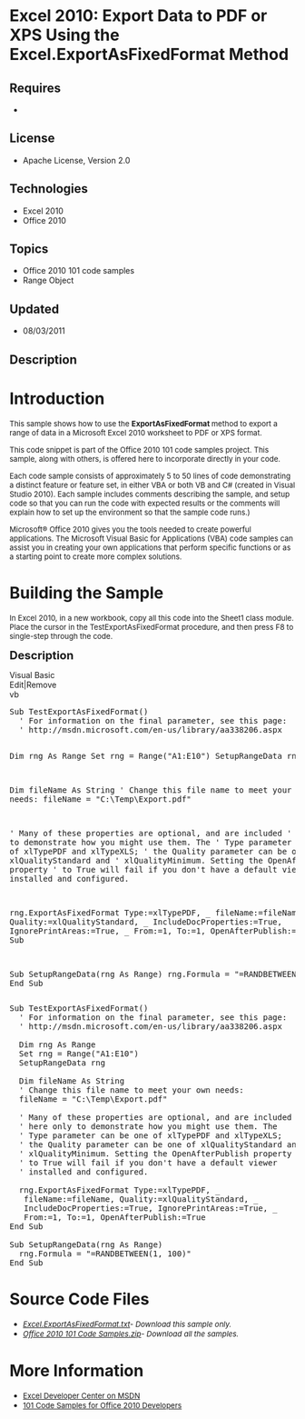 # Excel 2010: Export Data to PDF or XPS Using the Excel.ExportAsFixedFormat Method
## Requires
- 
## License
- Apache License, Version 2.0
## Technologies
- Excel 2010
- Office 2010
## Topics
- Office 2010 101 code samples
- Range Object
## Updated
- 08/03/2011
## Description

<h1>Introduction</h1>
<p><span style="font-size:small">This sample shows how to use the <strong>ExportAsFixedFormat
</strong>method to export a range of data in a Microsoft Excel 2010 worksheet to PDF or XPS format.</span></p>
<p><span style="font-size:small">This code snippet is part of the Office 2010 101 code samples project. This sample, along with others, is offered here to incorporate directly in your code.</span></p>
<p><span style="font-size:small">Each code sample consists of approximately 5 to 50 lines of code demonstrating a distinct feature or feature set, in either VBA or both VB and C# (created in Visual Studio 2010). Each sample includes comments describing the
 sample, and setup code so that you can run the code with expected results or the comments will explain how to set up the environment so that the sample code runs.)</span></p>
<p><span style="font-size:small">Microsoft&reg; Office 2010 gives you the tools needed to create powerful applications. The Microsoft Visual Basic for Applications (VBA) code samples can assist you in creating your own applications that perform specific functions
 or as a starting point to create more complex solutions.</span></p>
<h1><span>Building the Sample</span></h1>
<p><span style="font-size:small">In Excel 2010, in a new workbook, copy all this code into the Sheet1 class module. Place the cursor in the TestExportAsFixedFormat procedure, and then press F8 to single-step through the code.</span></p>
<p><span style="font-size:20px; font-weight:bold">Description</span></p>
<div class="scriptcode">
<div class="pluginEditHolder" pluginCommand="mceScriptCode">
<div class="title"><span>Visual Basic</span></div>
<div class="pluginLinkHolder"><span class="pluginEditHolderLink">Edit</span>|<span class="pluginRemoveHolderLink">Remove</span></div>
<span class="hidden">vb</span>
<pre class="hidden">Sub TestExportAsFixedFormat()
  ' For information on the final parameter, see this page:
  ' http://msdn.microsoft.com/en-us/library/aa338206.aspx
 
  Dim rng As Range
  Set rng = Range(&quot;A1:E10&quot;)
  SetupRangeData rng
 
  Dim fileName As String
  ' Change this file name to meet your own needs:
  fileName = &quot;C:\Temp\Export.pdf&quot;
 
  ' Many of these properties are optional, and are included
  ' here only to demonstrate how you might use them. The
  ' Type parameter can be one of xlTypePDF and xlTypeXLS;
  ' the Quality parameter can be one of xlQualityStandard and
  ' xlQualityMinimum. Setting the OpenAfterPublish property
  ' to True will fail if you don't have a default viewer
  ' installed and configured.
 
  rng.ExportAsFixedFormat Type:=xlTypePDF, _
   fileName:=fileName, Quality:=xlQualityStandard, _
   IncludeDocProperties:=True, IgnorePrintAreas:=True, _
   From:=1, To:=1, OpenAfterPublish:=True
End Sub

Sub SetupRangeData(rng As Range)
  rng.Formula = &quot;=RANDBETWEEN(1, 100)&quot;
End Sub
</pre>
<div class="preview">
<pre class="vb"><span class="visualBasic__keyword">Sub</span>&nbsp;TestExportAsFixedFormat()&nbsp;
&nbsp;&nbsp;<span class="visualBasic__com">'&nbsp;For&nbsp;information&nbsp;on&nbsp;the&nbsp;final&nbsp;parameter,&nbsp;see&nbsp;this&nbsp;page:</span>&nbsp;
&nbsp;&nbsp;<span class="visualBasic__com">'&nbsp;http://msdn.microsoft.com/en-us/library/aa338206.aspx</span>&nbsp;
&nbsp;&nbsp;
&nbsp;&nbsp;<span class="visualBasic__keyword">Dim</span>&nbsp;rng&nbsp;<span class="visualBasic__keyword">As</span>&nbsp;Range&nbsp;
&nbsp;&nbsp;<span class="visualBasic__keyword">Set</span>&nbsp;rng&nbsp;=&nbsp;Range(<span class="visualBasic__string">&quot;A1:E10&quot;</span>)&nbsp;
&nbsp;&nbsp;SetupRangeData&nbsp;rng&nbsp;
&nbsp;&nbsp;
&nbsp;&nbsp;<span class="visualBasic__keyword">Dim</span>&nbsp;fileName&nbsp;<span class="visualBasic__keyword">As</span>&nbsp;<span class="visualBasic__keyword">String</span>&nbsp;
&nbsp;&nbsp;<span class="visualBasic__com">'&nbsp;Change&nbsp;this&nbsp;file&nbsp;name&nbsp;to&nbsp;meet&nbsp;your&nbsp;own&nbsp;needs:</span>&nbsp;
&nbsp;&nbsp;fileName&nbsp;=&nbsp;<span class="visualBasic__string">&quot;C:\Temp\Export.pdf&quot;</span>&nbsp;
&nbsp;&nbsp;
&nbsp;&nbsp;<span class="visualBasic__com">'&nbsp;Many&nbsp;of&nbsp;these&nbsp;properties&nbsp;are&nbsp;optional,&nbsp;and&nbsp;are&nbsp;included</span>&nbsp;
&nbsp;&nbsp;<span class="visualBasic__com">'&nbsp;here&nbsp;only&nbsp;to&nbsp;demonstrate&nbsp;how&nbsp;you&nbsp;might&nbsp;use&nbsp;them.&nbsp;The</span>&nbsp;
&nbsp;&nbsp;<span class="visualBasic__com">'&nbsp;Type&nbsp;parameter&nbsp;can&nbsp;be&nbsp;one&nbsp;of&nbsp;xlTypePDF&nbsp;and&nbsp;xlTypeXLS;</span>&nbsp;
&nbsp;&nbsp;<span class="visualBasic__com">'&nbsp;the&nbsp;Quality&nbsp;parameter&nbsp;can&nbsp;be&nbsp;one&nbsp;of&nbsp;xlQualityStandard&nbsp;and</span>&nbsp;
&nbsp;&nbsp;<span class="visualBasic__com">'&nbsp;xlQualityMinimum.&nbsp;Setting&nbsp;the&nbsp;OpenAfterPublish&nbsp;property</span>&nbsp;
&nbsp;&nbsp;<span class="visualBasic__com">'&nbsp;to&nbsp;True&nbsp;will&nbsp;fail&nbsp;if&nbsp;you&nbsp;don't&nbsp;have&nbsp;a&nbsp;default&nbsp;viewer</span>&nbsp;
&nbsp;&nbsp;<span class="visualBasic__com">'&nbsp;installed&nbsp;and&nbsp;configured.</span>&nbsp;
&nbsp;&nbsp;
&nbsp;&nbsp;rng.ExportAsFixedFormat&nbsp;Type:=xlTypePDF,&nbsp;_&nbsp;
&nbsp;&nbsp;&nbsp;fileName:=fileName,&nbsp;Quality:=xlQualityStandard,&nbsp;_&nbsp;
&nbsp;&nbsp;&nbsp;IncludeDocProperties:=<span class="visualBasic__keyword">True</span>,&nbsp;IgnorePrintAreas:=<span class="visualBasic__keyword">True</span>,&nbsp;_&nbsp;
&nbsp;&nbsp;&nbsp;From:=<span class="visualBasic__number">1</span>,&nbsp;<span class="visualBasic__keyword">To</span>:=<span class="visualBasic__number">1</span>,&nbsp;OpenAfterPublish:=<span class="visualBasic__keyword">True</span>&nbsp;
<span class="visualBasic__keyword">End</span>&nbsp;<span class="visualBasic__keyword">Sub</span>&nbsp;
&nbsp;
<span class="visualBasic__keyword">Sub</span>&nbsp;SetupRangeData(rng&nbsp;<span class="visualBasic__keyword">As</span>&nbsp;Range)&nbsp;
&nbsp;&nbsp;rng.Formula&nbsp;=&nbsp;<span class="visualBasic__string">&quot;=RANDBETWEEN(1,&nbsp;100)&quot;</span>&nbsp;
<span class="visualBasic__keyword">End</span>&nbsp;<span class="visualBasic__keyword">Sub</span>&nbsp;
</pre>
</div>
</div>
</div>
<h1><span>Source Code Files</span></h1>
<ul>
<li><span style="font-size:small"><em><a id="25885" href="/site/view/file/25885/1/Excel.ExportAsFixedFormat.txt">Excel.ExportAsFixedFormat.txt</a>- Download this sample only.</em></span>
</li><li><span style="font-size:small"><em><a id="25886" href="/site/view/file/25886/1/Office%202010%20101%20Code%20Samples.zip">Office 2010 101 Code Samples.zip</a>- Download all the samples.</em><em></em></span>
</li></ul>
<h1>More Information</h1>
<ul>
<li><span style="font-size:small"><a href="http://msdn.microsoft.com/en-us/office/aa905411">Excel Developer Center on MSDN</a></span>
</li><li><span style="font-size:small"><a href="http://msdn.microsoft.com/en-us/office/hh360994">101 Code Samples for Office 2010 Developers</a></span>
</li></ul>
